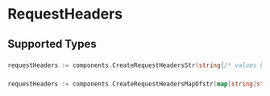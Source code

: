 # RequestHeaders


## Supported Types

### 

```go
requestHeaders := components.CreateRequestHeadersStr(string{/* values here */})
```

### 

```go
requestHeaders := components.CreateRequestHeadersMapOfstr(map[string]string{/* values here */})
```

